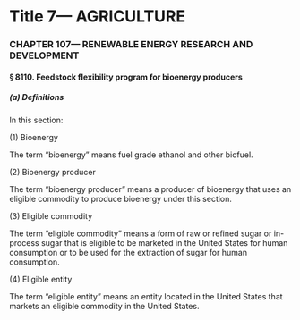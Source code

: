 
# Title 7— AGRICULTURE
### CHAPTER 107— RENEWABLE ENERGY RESEARCH AND DEVELOPMENT
#### § 8110. Feedstock flexibility program for bioenergy producers
##### (a) Definitions

In this section:

(1) Bioenergy

The term “bioenergy” means fuel grade ethanol and other biofuel.

(2) Bioenergy producer

The term “bioenergy producer” means a producer of bioenergy that uses an eligible commodity to produce bioenergy under this section.

(3) Eligible commodity

The term “eligible commodity” means a form of raw or refined sugar or in-process sugar that is eligible to be marketed in the United States for human consumption or to be used for the extraction of sugar for human consumption.

(4) Eligible entity

The term “eligible entity” means an entity located in the United States that markets an eligible commodity in the United States.
